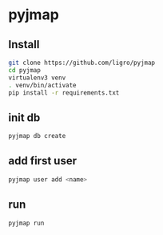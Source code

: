 # pyjmap

## Install

```bash
git clone https://github.com/ligro/pyjmap
cd pyjmap
virtualenv3 venv
. venv/bin/activate
pip install -r requirements.txt
```

## init db

```bash
pyjmap db create
```

## add first user

```bash
pyjmap user add <name>
```

## run

```bash
pyjmap run
```
